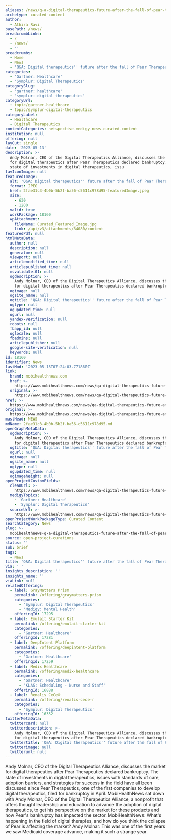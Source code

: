 ```yaml
---
aliases: /news/q-a-digital-therapeutics-future-after-the-fall-of-pear-therapeutics
archetype: curated-content
author:
  - Athira Ravi
basePath: /news/
breadcrumbLinks:
  - /
  - /news/
  - ''
breadcrumbs:
  - Home
  - News
  - 'Q&A: Digital therapeutics'' future after the fall of Pear Therapeutics'
categories:
  - 'Gartner: Healthcare'
  - 'Symplur: Digital Therapeutics'
categorySlug:
  - 'gartner: healthcare'
  - 'symplur: digital therapeutics'
categoryUrl:
  - topic/gartner-healthcare
  - topic/symplur-digital-therapeutics
categoryLabel:
  - Healthcare
  - Digital Therapeutics
contentCategories: netspective-medigy-news-curated-content
institution: null
offering: null
layOut: single
date: '2023-05-13'
description: >-
  Andy Molnar, CEO of the Digital Therapeutics Alliance, discusses the market
  for digital therapeutics after Pear Therapeutics declared bankruptcy. The
  state of investments in digital therapeutics, issu
favIconImage: null
featuredImage:
  alt: 'Q&A: Digital therapeutics'' future after the fall of Pear Therapeutics'
  format: JPEG
  href: 2fae31c3-4b0b-5b2f-ba56-c5611c978d95-featuredImage.jpeg
  size:
    - 630
    - 1200
  valid: true
  workPackage: 18160
  wpAttachment:
    fileName: Curated_Featured_Image.jpg
    link: /api/v3/attachments/34080/content
featuredPdf: null
htmlMetaData:
  author: null
  description: null
  generator: null
  viewport: null
  articlemodified_time: null
  articlepublished_time: null
  msvalidate.01: null
  ogdescription: >-
    Andy Molnar, CEO of the Digital Therapeutics Alliance, discusses the market
    for digital therapeutics after Pear Therapeutics declared bankruptcy.
  ogimage: null
  ogsite_name: null
  ogtitle: 'Q&A: Digital therapeutics'' future after the fall of Pear Therapeutics'
  ogtype: null
  ogupdated_time: null
  ogurl: null
  yandex-verification: null
  robots: null
  fbapp_id: null
  oglocale: null
  fbadmins: null
  articlepublisher: null
  google-site-verification: null
  keywords: null
id: 18160
identifier: News
lastMod: '2023-05-13T07:24:03.771860Z'
link:
  brand: mobihealthnews.com
  href: >-
    https://www.mobihealthnews.com/news/qa-digital-therapeutics-future-after-fall-pear-therapeutics
  original: >-
    https://www.mobihealthnews.com/news/qa-digital-therapeutics-future-after-fall-pear-therapeutics
href: >-
  https://www.mobihealthnews.com/news/qa-digital-therapeutics-future-after-fall-pear-therapeutics
original: >-
  https://www.mobihealthnews.com/news/qa-digital-therapeutics-future-after-fall-pear-therapeutics
mastHead: NEWS
mdName: 2fae31c3-4b0b-5b2f-ba56-c5611c978d95.md
openGraphMetaData:
  ogdescription: >-
    Andy Molnar, CEO of the Digital Therapeutics Alliance, discusses the market
    for digital therapeutics after Pear Therapeutics declared bankruptcy.
  ogtitle: 'Q&A: Digital therapeutics'' future after the fall of Pear Therapeutics'
  ogurl: null
  ogimage: null
  ogsite_name: null
  ogtype: null
  ogupdated_time: null
  ogimageheight: null
openProjectCustomFields:
  cleanUrl: >-
    https://www.mobihealthnews.com/news/qa-digital-therapeutics-future-after-fall-pear-therapeutics
  medigyTopics:
    - 'Gartner: Healthcare'
    - 'Symplur: Digital Therapeutics'
  sourceUrl: >-
    https://www.mobihealthnews.com/news/qa-digital-therapeutics-future-after-fall-pear-therapeutics
openProjectWorkPackageType: Curated Content
searchCategory: News
slug: >-
  mobihealthnews-q-a-digital-therapeutics-future-after-the-fall-of-pear-therapeutics
source: open-project-curations
status: ''
sub: brief
tags:
  - News
title: 'Q&A: Digital therapeutics'' future after the fall of Pear Therapeutics'
via: ' '
insights_description: ''
insights_name: ''
viaLink: null
relatedOfferings:
  - label: GrayMatters Prism
    permalink: /offering/graymatters-prism
    categories:
      - 'Symplur: Digital Therapeutics'
      - 'Medigy: Mental Health'
    offeringId: 17295
  - label: Emulait Starter Kit
    permalink: /offering/emulait-starter-kit
    categories:
      - 'Gartner: Healthcare'
    offeringId: 17281
  - label: DeepIntent Platform
    permalink: /offering/deepintent-platform
    categories:
      - 'Gartner: Healthcare'
    offeringId: 17259
  - label: Medix Healthcare
    permalink: /offering/medix-healthcare
    categories:
      - 'Gartner: Healthcare'
      - 'KLAS: Scheduling - Nurse and Staff'
    offeringId: 16888
  - label: Renalis CeCe®
    permalink: /offering/renalis-cece-r
    categories:
      - 'Symplur: Digital Therapeutics'
    offeringId: 16352
twitterMetaData:
  twittercard: null
  twitterdescription: >-
    Andy Molnar, CEO of the Digital Therapeutics Alliance, discusses the market
    for digital therapeutics after Pear Therapeutics declared bankruptcy.
  twittertitle: 'Q&A: Digital therapeutics'' future after the fall of Pear Therapeutics'
  twitterimage: null
  twitterurl: null
---
```

<p>Andy Molnar, CEO of the Digital Therapeutics Alliance, discusses the market for digital therapeutics after Pear Therapeutics declared bankruptcy. The state of investments in digital therapeutics, issues with standards of care, adoption barriers, and strategies for success in the field have all been discussed since Pear Therapeutics, one of the first companies to develop digital therapeutics, filed for bankruptcy in April. MobiHealthNews sat down with Andy Molnar, CEO of the Digital Therapeutics Alliance, a nonprofit that offers thought leadership and education to advance the adoption of digital therapeutics, to get his perspective on the market for these products and how Pear's bankruptcy has impacted the sector. MobiHealthNews: What's happening in the field of digital therapies, and how do you think the collapse of Pear is affecting the market? Andy Molnar: This was one of the first years we saw Medicaid coverage advance, making it such a strange year.</p>